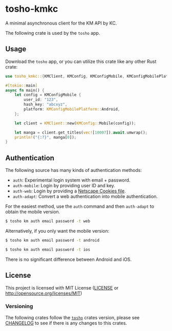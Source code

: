 # tosho-kmkc

A minimal asynchronous client for the KM API by KC.

The following crate is used by the `tosho` app.

## Usage

Download the `tosho` app, or you can utilize this crate like any other Rust crate:

```rust
use tosho_kmkc::{KMClient, KMConfig, KMConfigMobile, KMConfigMobilePlatform};

#[tokio::main]
async fn main() {
    let config = KMConfigMobile {
        user_id: "123",
        hash_key: "abcxyz",
        platform: KMConfigMobilePlatform::Android,
    };

    let client = KMClient::new(KMConfig::Mobile(config));

    let manga = client.get_titles(vec![10007]).await.umwrap();
    println!("{:?}", manga[0]);
}
```

## Authentication

The following source has many kinds of authentication methods:
- `auth`: Experimental login system with email + password.
- `auth-mobile`: Login by providing user ID and key.
- `auth-web`: Login by providing a [Netscape Cookies file](http://fileformats.archiveteam.org/wiki/Netscape_cookies.txt).
- `auth-adapt`: Convert a web authentication into mobile authentication.

For the easiest method, use the `auth` command and then `auth-adapt` to obtain the mobile version.

```bash
$ tosho km auth email password -t web
```

Alternatively, if you only want the mobile version:

```bash
$ tosho km auth email password -t android
```

```bash
$ tosho km auth email password -t ios
```

There is no significant difference between Android and iOS.

## License

This project is licensed with MIT License ([LICENSE](https://github.com/noaione/tosho-mango/blob/master/LICENSE) or http://opensource.org/licenses/MIT)

### Versioning

The following crates follow the [`tosho`](https://crates.io/crates/tosho) crates version, please see [CHANGELOG](https://github.com/noaione/tosho-mango/blob/master/CHANGELOG.md) to see if there is any changes to this crates.
